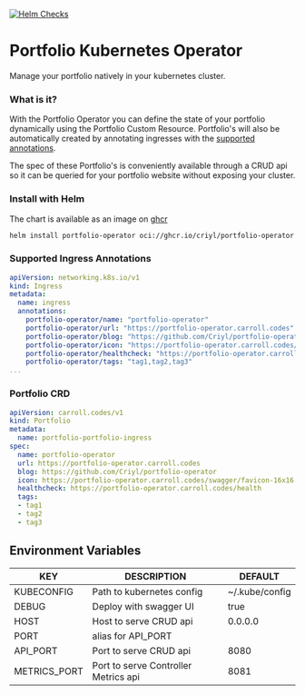 [![Helm Checks](https://github.com/Criyl/portfolio-operator/actions/workflows/ci.yaml/badge.svg)](https://github.com/Criyl/portfolio-operator/actions/workflows/ci.yaml)

# Portfolio Kubernetes Operator

Manage your portfolio natively in your kubernetes cluster.

### What is it?
With the Portfolio Operator you can define the state of your portfolio dynamically using the Portfolio Custom Resource. Portfolio's will also be automatically created by annotating ingresses with the [supported annotations](#supported-ingress-annotations). 

The spec of these Portfolio's is conveniently available through a CRUD api so it can be queried for your portfolio website without exposing your cluster. 

### Install with Helm
The chart is available as an image on [ghcr](https://github.com/Criyl/portfolio-operator/pkgs/container/portfolio-operator)
```bash
helm install portfolio-operator oci://ghcr.io/criyl/portfolio-operator
```

### Supported Ingress Annotations
```yaml
apiVersion: networking.k8s.io/v1
kind: Ingress
metadata:
  name: ingress
  annotations:
    portfolio-operator/name: "portfolio-operator"
    portfolio-operator/url: "https://portfolio-operator.carroll.codes"
    portfolio-operator/blog: "https://github.com/Criyl/portfolio-operator"
    portfolio-operator/icon: "https://portfolio-operator.carroll.codes/swagger/favicon-16x16.png"
    portfolio-operator/healthcheck: "https://portfolio-operator.carroll.codes/health"
    portfolio-operator/tags: "tag1,tag2,tag3"
...
```

### Portfolio CRD
```yaml
apiVersion: carroll.codes/v1
kind: Portfolio
metadata:
  name: portfolio-portfolio-ingress
spec:
  name: portfolio-operator
  url: https://portfolio-operator.carroll.codes
  blog: https://github.com/Criyl/portfolio-operator
  icon: https://portfolio-operator.carroll.codes/swagger/favicon-16x16.png
  healthcheck: https://portfolio-operator.carroll.codes/health
  tags:
  - tag1
  - tag2
  - tag3
```

## Environment Variables

| KEY          | DESCRIPTION                          | DEFAULT        |
| ------------ | ------------------------------------ | -------------- |
| KUBECONFIG   | Path to kubernetes config            | ~/.kube/config |
| DEBUG        | Deploy with swagger UI               | true           |
| HOST         | Host to serve CRUD api               | 0.0.0.0        |
| PORT         | alias for API_PORT                   |                |
| API_PORT     | Port to serve CRUD api               | 8080           |
| METRICS_PORT | Port to serve Controller Metrics api | 8081           |
